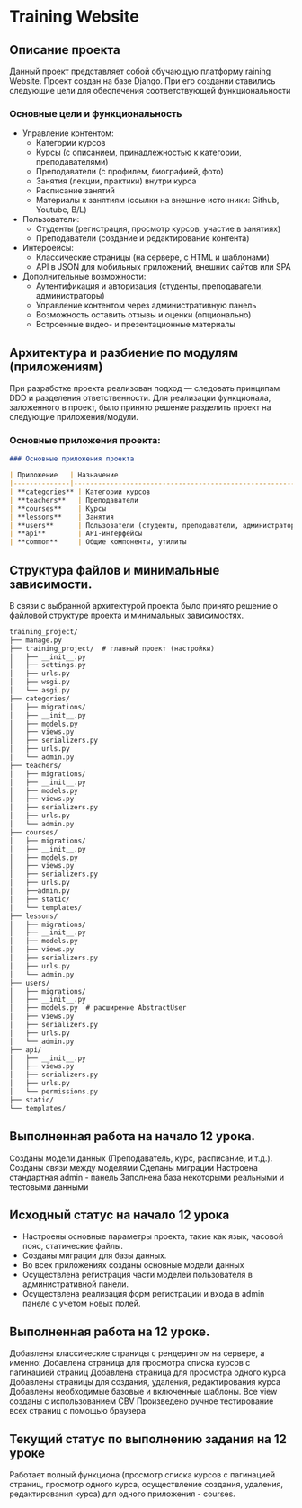 # Training Website

## Описание проекта

Данный проект представляет собой обучающую платформу raining Website. Проект создан на базе Django.
При его создании ставились следующие цели для обеспечения соответствующей функциональности
### Основные цели и функциональность
- Управление контентом:
  - Категории курсов
  - Курсы (с описанием, принадлежностью к категории, преподавателями)
  - Преподаватели (с профилем, биографией, фото)
  - Занятия (лекции, практики) внутри курса
  - Расписание занятий
  - Материалы к занятиям (ссылки на внешние источники: Github, Youtube, B/L)
- Пользователи:
  - Студенты (регистрация, просмотр курсов, участие в занятиях)
  - Преподаватели (создание и редактирование контента)
- Интерфейсы:
  - Классические страницы (на сервере, с HTML и шаблонами)
  - API в JSON для мобильных приложений, внешних сайтов или SPA
- Дополнительные возможности:
  - Аутентификация и авторизация (студенты, преподаватели, администраторы)
  - Управление контентом через административную панель
  - Возможность оставить отзывы и оценки (опционально)
  - Встроенные видео- и презентационные материалы

## Архитектура и разбиение по модулям (приложениям)
При разработке проекта реализован подход — следовать принципам DDD и разделения ответственности.
Для реализации функционала, заложенного в проект, было принято решение разделить проект на следующие приложения/модули.
### Основные приложения проекта:
```markdown
### Основные приложения проекта

| Приложение   | Назначение                                              | Ключевые модели/функции                                   |
|--------------|---------------------------------------------------------|-----------------------------------------------------------|
| **categories** | Категории курсов                                    | Category                                                  |
| **teachers**   | Преподаватели                                        | Teacher, Profile (расширение)                            |
| **courses**    | Курсы                                                | Course, Materials (краткое описание, материалы)          |
| **lessons**    | Занятия                                              | Lesson, Schedule, Materials                               |
| **users**      | Пользователи (студенты, преподаватели, администраторы) | User (расширение AbstractUser)                            |
| **api**        | API-интерфейсы                                        | Serializers, ViewSets                                    |
| **common**     | Общие компоненты, утилиты                            | Общие модели, фильтры, миксины                            |

```
## Структура файлов и минимальные зависимости.
В связи с выбранной архитектурой проекта было принято решение о файловой структуре проекта и минимальных зависимостях.
```markdown
training_project/
├── manage.py
├── training_project/  # главный проект (настройки)
│   ├── __init__.py
│   ├── settings.py
│   ├── urls.py
│   ├── wsgi.py
│   └── asgi.py
├── categories/
│   ├── migrations/
│   ├── __init__.py
│   ├── models.py
│   ├── views.py
│   ├── serializers.py
│   ├── urls.py
│   └── admin.py
├── teachers/
│   ├── migrations/
│   ├── __init__.py
│   ├── models.py
│   ├── views.py
│   ├── serializers.py
│   ├── urls.py
│   └── admin.py
├── courses/
│   ├── migrations/
│   ├── __init__.py
│   ├── models.py
│   ├── views.py
│   ├── serializers.py
│   ├── urls.py
│   ├──admin.py
│   ├── static/
│   └── templates/
├── lessons/
│   ├── migrations/
│   ├── __init__.py
│   ├── models.py
│   ├── views.py
│   ├── serializers.py
│   ├── urls.py
│   └── admin.py
├── users/
│   ├── migrations/
│   ├── __init__.py
│   ├── models.py  # расширение AbstractUser
│   ├── views.py
│   ├── serializers.py
│   ├── urls.py
│   └── admin.py
├── api/
│   ├── __init__.py
│   ├── views.py
│   ├── serializers.py
│   ├── urls.py
│   └── permissions.py
├── static/
└── templates/
```

## Выполненная работа  на начало 12 урока.

Созданы модели данных (Преподаватель, курс, расписание, и т.д.). 
Созданы связи между моделями
Сделаны миграции
Настроена стандартная admin - панель
Заполнена база некоторыми реальными и тестовыми данными

## Исходный статус на начало 12 урока 

- Настроены основные параметры проекта, такие как язык, часовой пояс, статические файлы.
- Созданы миграции для базы данных.
- Во всех приложениях созданы основные модели данных
- Осуществлена регистрация части моделей пользователя в административной панели.
- Осуществлена реализация форм регистрации и входа в admin панеле с учетом новых полей.



## Выполненная работа  на 12 уроке.
    
  Добавлены классические страницы с рендерингом на сервере, а именно:
  Добавлена страница для просмотра списка курсов с пагинацией страниц
  Добавлена страница для просмотра одного курса
  Добавлены страницы для создания, удаления, редактирования курса
  Добавлены необходимые базовые и включенные шаблоны.
  Все view созданы с использованием CBV
  Произведено ручное тестирование всех страниц с помощью браузера    

## Текущий статус по выполнению задания на 12 уроке 

Работает полный функциона (просмотр списка курсов с пагинацией страниц, просмотр одного курса, осуществление создания, удаления, редактирования курса) для одного приложения - courses.

